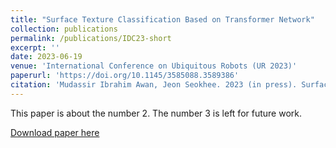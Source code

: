 ```yaml
---
title: "Surface Texture Classification Based on Transformer Network"
collection: publications
permalink: /publications/IDC23-short
excerpt: ''
date: 2023-06-19
venue: 'International Conference on Ubiquitous Robots (UR 2023)'
paperurl: 'https://doi.org/10.1145/3585088.3589386'
citation: 'Mudassir Ibrahim Awan, Jeon Seokhee. 2023 (in press). Surface Texture Classification Based on Transformer Network. Seoul, South Korea.'
---
```


This paper is about the number 2. The number 3 is left for future work.

[Download paper here](http://mudassir-awan.github.io/files/SurfaceTexture.pdf)

<!-- [Download paper here](https://bengisucagiltay.github.io/files/IDC23_Family_Systems_Theory_BengisuCagiltay.pdf) -->

<!-- [Watch our Paper Talk Here]() -->

<!-- [![Watch our Paper Talk Here]() --> 